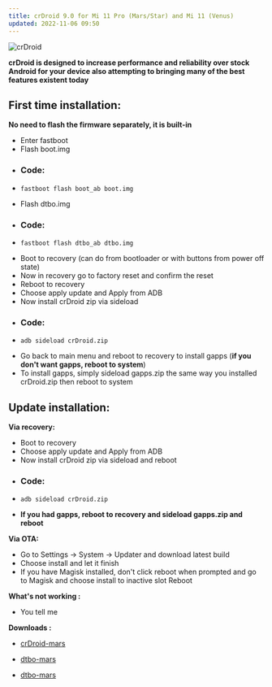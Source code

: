 ```yaml
---
title: crDroid 9.0 for Mi 11 Pro (Mars/Star) and Mi 11 (Venus)
updated: 2022-11-06 09:50
---
```


![crDroid](http://i.imgur.com/BE3pE0l.png)

**crDroid is designed to increase performance and reliability over stock Android for your device also attempting to bringing many of the best features existent today**

## First time installation:

**No need to flash the firmware separately, it is built-in**

 * Enter fastboot
 * Flash boot.img
 * ### Code:
 * ```
   fastboot flash boot_ab boot.img
   ```
 * Flash dtbo.img
 * ### Code:
 * ```
   fastboot flash dtbo_ab dtbo.img
   ```
 * Boot to recovery (can do from bootloader or with buttons from power off state)
 * Now in recovery go to factory reset and confirm the reset
 * Reboot to recovery
 * Choose apply update and Apply from ADB
 * Now install crDroid zip via sideload
 * ### Code:
 * ```
   adb sideload crDroid.zip
   ```
 * Go back to main menu and reboot to recovery to install gapps (**if you don't want gapps, reboot to system**)
 * To install gapps, simply sideload gapps.zip the same way you installed crDroid.zip then reboot to system

## Update installation:

**Via recovery:**
 * Boot to recovery
 * Choose apply update and Apply from ADB
 * Now install crDroid zip via sideload and reboot 
 * ### Code:
 * ```
   adb sideload crDroid.zip
   ```
 * **If you had gapps, reboot to recovery and sideload gapps.zip and reboot**


**Via OTA:**
 * Go to Settings -> System -> Updater and download latest build
 * Choose install and let it finish
 * If you have Magisk installed, don't click reboot when prompted and go to Magisk and choose install to inactive slot Reboot

**What's not working :**
 * You tell me

**Downloads :**
 * [crDroid-mars](https://sourceforge.net/projects/crdroid/files/mars/9.x/crDroidAndroid-13.0-20221106-mars-v9.0.zip/download)

 * [dtbo-mars](https://sourceforge.net/projects/crdroid/files/mars/9.x/recovery/)

 * [dtbo-mars](https://sourceforge.net/projects/crdroid/files/mars/9.x/kit/)
